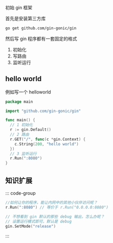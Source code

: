 初始 gin 框架

首先是安装第三方库

```bash
go get github.com/gin-gonic/gin
```

然后写 gin 程序都有一套固定的格式

1.  初始化
2.  写路由
3.  监听运行

## hello world

例如写一个 helloworld

```go
package main

import "github.com/gin-gonic/gin"

func main() {
  // 1 初始化
  r := gin.Default()
  // 2 路由
  r.GET("/", func(c *gin.Context) {
    c.String(200, "hello world")
  })
  // 3 监听运行
  r.Run(":8080")
}
```

## 知识扩展

::: code-group

```go [内网运行]
//如何让你的程序，能让内网中的其他小伙伴访问呢？
r.Run(":8080") // 等价于 r.Run("0.0.0.0:8080")

```

```go [ 关闭 debug 输出]
// 不想看到 gin 默认的那些 debug 输出，怎么办呢？
// 设置运行模式即可，默认是 debug
gin.SetMode("release")
```

:::
